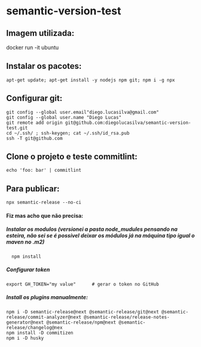 # semantic-version-test

## Imagem utilizada: 
docker run -it ubuntu

## Instalar os pacotes: 
    apt-get update; apt-get install -y nodejs npm git; npm i -g npx

## Configurar git:
	git config --global user.email"diego.lucasilva@gmail.com"
	git config --global user.name "Diego Lucas"
	git remote add origin git@github.com:diegolucasilva/semantic-version-test.git
	cd ~/.ssh/ ; ssh-keygen; cat ~/.ssh/id_rsa.pub
	ssh -T git@github.com


## Clone o projeto e teste commitlint:
  ```echo 'foo: bar' | commitlint```



## Para publicar: 
    npx semantic-release --no-ci




####  Fiz mas acho que não precisa:
##### Instalar os modulos (versionei a pasta node_mudules pensando na esteira, não sei se é possivel deixar os módulos já na máquina tipo igual o maven no .m2)
      npm install
      
      
##### Configurar token
    export GH_TOKEN="my value"      # gerar o token no GitHub

##### Install os plugins manualmente: 
    npm i -D semantic-release@next @semantic-release/git@next @semantic-release/commit-analyzer@next @semantic-release/release-notes-generator@next @semantic-release/npm@next @semantic-release/changelog@nex
    npm install -D commitizen
    npm i -D husky
    
